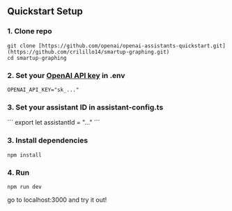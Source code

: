 ## Quickstart Setup

### 1. Clone repo

```shell
git clone [https://github.com/openai/openai-assistants-quickstart.git](https://github.com/crilillo14/smartup-graphing.git)
cd smartup-graphing
```

### 2. Set your [OpenAI API key](https://platform.openai.com/api-keys) in .env

```
OPENAI_API_KEY="sk_..."
```

### 3. Set your assistant ID in assistant-config.ts

´´´
export let assistantId = "..."
´´´



### 3. Install dependencies

```shell
npm install
```

### 4. Run

```shell
npm run dev
```

go to localhost:3000 and try it out!
